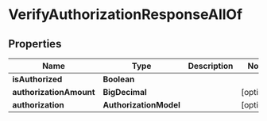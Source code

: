 

# VerifyAuthorizationResponseAllOf


## Properties

| Name | Type | Description | Notes |
|------------ | ------------- | ------------- | -------------|
|**isAuthorized** | **Boolean** |  |  |
|**authorizationAmount** | **BigDecimal** |  |  [optional] |
|**authorization** | **AuthorizationModel** |  |  [optional] |



